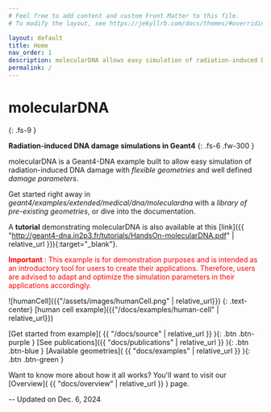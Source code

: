 ```yaml
---
# Feel free to add content and custom Front Matter to this file.
# To modify the layout, see https://jekyllrb.com/docs/themes/#overriding-theme-defaults

layout: default
title: Home
nav_order: 1
description: molecularDNA allows easy simulation of radiation-induced DNA damage with flexible geometries damage parameters.
permalink: /
---
```


# **molecularDNA**
{: .fs-9 }

**Radiation-induced DNA damage simulations in Geant4**
{: .fs-6 .fw-300 }

molecularDNA is a Geant4-DNA example built to allow easy simulation of
radiation-induced DNA damage with *flexible geometries* and well defined
*damage parameters*.

Get started right away in *geant4/examples/extended/medical/dna/moleculardna* with a *library of pre-existing geometries*,
or dive into the documentation.

A **tutorial** demonstrating molecularDNA is also available at this [link]({{ "http://geant4-dna.in2p3.fr/tutorials/HandsOn-molecularDNA.pdf" | relative_url }}){:target="_blank"}.

 <span style="color:red">**Important** : This example is for demonstration purposes and is intended as an introductory tool for users to create their applications. Therefore, users are advised to adapt and optimize the simulation parameters in their applications accordingly.</span>

![humanCell]({{"/assets/images/humanCell.png" | relative_url}})
{: .text-center}
[human cell example]({{"/docs/examples/human-cell" | relative_url}})

[Get started from example]( {{ "/docs/source" | relative_url }} ){: .btn .btn-purple }
[See publications]({{ "docs/publications" | relative_url }} ){: .btn .btn-blue }
[Available geometries]( {{ "docs/examples" | relative_url }} ){: .btn .btn-green }

Want to know more about how it all works? You'll want to visit our [Overview]( {{ "docs/overview" | relative_url }} ) page.

--
Updated on Dec. 6, 2024
